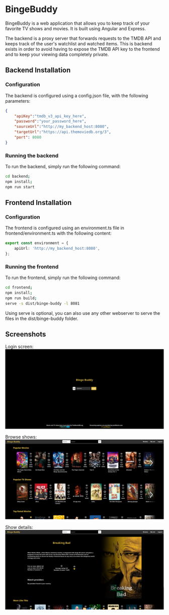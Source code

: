 # BingeBuddy

BingeBuddy is a web application that allows you to keep track of your favorite TV shows and movies. It is built using Angular and Express.

The backend is a proxy server that forwards requests to the TMDB API and keeps track of the user's watchlist and watched items. This is backend exists in order to avoid having to expose the TMDB API key to the frontend and to keep your viewing data completely private.

## <b>Backend Installation</b>

### <b>Configuration</b>

The backend is configured using a config.json file, with the following parameters:

```json
{
    "apiKey":"tmdb_v3_api_key_here",
    "password":"your_password_here",
    "sourceUrl":"http://my_backend_host:8080",
    "targetUrl":"https://api.themoviedb.org/3",
    "port": 8080
}
```

### <b>Running the backend</b>

To run the backend, simply run the following command:

```bash
cd backend;
npm install;
npm run start
```

## <b>Frontend Installation</b>

### <b>Configuration</b>  

The frontend is configured using an environment.ts file in frontend/environment.ts with the following content:

```typescript
export const environment = {
    apiUrl: 'http://my_backend_host:8080',
};
```

### <b>Running the frontend</b>

To run the frontend, simply run the following command:

```bash
cd frontend;
npm install;
npm run build;
serve -s dist/binge-buddy -l 8081
```

Using serve is optional, you can also use any other webserver to serve the files in the dist/binge-buddy folder.

## <b>Screenshots</b>

Login screen:
![Login screen](docs/login.png)

Browse shows:
![Browse shows](docs/browse.png)

Show details:
![Show details](docs/details.png)

